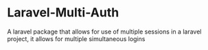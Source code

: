 # Laravel-Multi-Auth
A laravel package that allows for use of multiple sessions in a laravel project, it allows for multiple simultaneous logins
